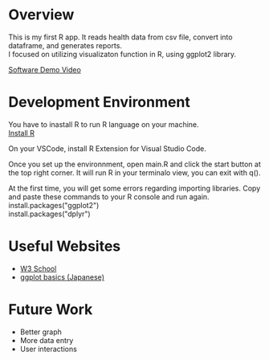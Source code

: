 # Overview

This is my first R app. It reads health data from csv file, convert into dataframe, and generates reports. <br>
I focused on utilizing visualizaton function in R, using ggplot2 library.

[Software Demo Video](https://youtu.be/Y3wgA7hpNAk)

# Development Environment

You have to inastall R to run R language on your machine.<br>
[Install R](https://posit.co/download/rstudio-desktop)

On your VSCode, install R Extension for Visual Studio Code.

Once you set up the environnment, open main.R and click the start button at the top right corner.
It will run R in your terminalo view, you can exit with q().

At the first time, you will get some errors regarding importing libraries.
Copy and paste these commands to your R console and run again.<br>
install.packages("ggplot2")<br>
install.packages("dplyr")<br>

# Useful Websites

- [W3 School](https://www.w3schools.com/r/r_variables.asp)
- [ggplot basics (Japanese)](https://epirhandbook.com/jp/new_pages/ggplot_basics.jp.html)

# Future Work

- Better graph
- More data entry
- User interactions